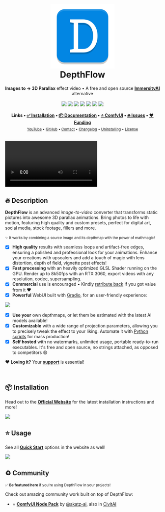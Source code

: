 <div align="center">
  <img src="https://raw.githubusercontent.com/BrokenSource/DepthFlow/main/depthflow/resources/images/logo.png" width="210">
  <h1 style="margin-top: 0">DepthFlow</h1>
  <b>Images to → 3D Parallax</b> effect video • A free and open source <a href="https://www.immersity.ai/"><b>ImmersityAI</b></a> alternative
  <br>
  <br>
  <a href="https://pypi.org/project/depthflow/"><img src="https://img.shields.io/pypi/v/depthflow?label=PyPI&color=blue"></a>
  <a href="https://pypi.org/project/depthflow/"><img src="https://img.shields.io/pypi/dw/depthflow?label=Installs&color=blue"></a>
  <a href="https://github.com/BrokenSource/DepthFlow/"><img src="https://img.shields.io/github/v/tag/BrokenSource/BrokenSource?label=GitHub&color=orange"></a>
  <a href="https://github.com/BrokenSource/DepthFlow/stargazers/"><img src="https://img.shields.io/github/stars/BrokenSource/DepthFlow?label=Stars&style=flat&color=orange"></a>
  <a href="https://github.com/BrokenSource/DepthFlow/releases/"><img src="https://img.shields.io/github/v/release/BrokenSource/DepthFlow?label=Release&color=light-green"></a>
  <a href="https://github.com/BrokenSource/DepthFlow/releases/"><img src="https://img.shields.io/github/downloads/BrokenSource/DepthFlow/total?label=Downloads&color=light-green"></a>
  <a href="https://discord.gg/KjqvcYwRHm"><img src="https://img.shields.io/discord/1184696441298485370?label=Discord&style=flat&color=purple"></a>
  <br>
  <br>
  <b>
    Links •
    <a href="https://brokensrc.dev/get/">✅ Installation</a> •
    <a href="https://brokensrc.dev/depthflow/">📦 Documentation</a> •
    <a href="https://github.com/akatz-ai/ComfyUI-Depthflow-Nodes">⭐️ ComfyUI</a> •
    <a href="https://github.com/BrokenSource/DepthFlow/issues">🔥 Issues</a> •
    <a href="https://brokensrc.dev/about/sponsors">❤️ Funding</a>
  </b>
  <br>
  <sub>
    <a href="https://www.youtube.com/@Tremeschin">YouTube</a> •
    <a href="https://www.github.com/BrokenSource/DepthFlow">GitHub</a> •
    <a href="https://brokensrc.dev/about/contact">Contact</a> •
    <a href="https://brokensrc.dev/about/changelog">Changelog</a> •
    <a href="https://brokensrc.dev/get/uninstalling">Uninstalling</a> •
    <a href="https://brokensrc.dev/about/license">License</a>
  </sub>
  <br>
  <br>
</div>

<video src="https://github.com/user-attachments/assets/ea9e3c4e-7e62-4cf7-b0a9-265b9323f83d" loop controls autoplay></video>

## 🔥 Description

**DepthFlow** is an advanced _image-to-video_ converter that transforms static pictures into awesome 3D parallax animations. Bring photos to life with motion, featuring high quality and custom presets, perfect for digital art, social media, stock footage, fillers and more.

<small>✨ It works by combining a source image and its depthmap with the power of mathmagic!</small>

- [x] **High quality** results with seamless loops and artifact-free edges, ensuring a polished and professional look for your animations. Enhance your creations with upscalers and add a touch of magic with lens distortion, depth of field, vignette post effects!
- [x] **Fast processing** with an heavily optimized GLSL Shader running on the GPU. Render up to 8k50fps with an RTX 3060, export videos with any resolution, codec, supersampling.
- [x] **Commercial** use is encouraged • Kindly [retribute back](https://brokensrc.dev/about/sponsors/) if you got value from it ❤️
- [x] **Powerful** WebUI built with [Gradio](https://gradio.app), for an user-friendly experience:

<img src="https://github.com/user-attachments/assets/8224ad9b-e7b4-417f-9454-d5005e092411">

- [x] **Use your** own depthmaps, or let them be estimated with the latest AI models available!
- [x] **Customizable** with a wide range of projection parameters, allowing you to precisely tweak the effect to your liking. Automate it with [Python scripts](https://github.com/BrokenSource/DepthFlow/tree/main/Examples) for mass production!
- [x] **Self hosted** with no watermarks, unlimited usage, portable ready-to-run executables. It's free and open source, no strings attached, as opposed to competitors 😄

❤️ **Loving it?** Your [**support**](https://brokensrc.dev/about/sponsors/) is essential!

<br>

## 📦 Installation

Head out to the [**Official Website**](https://brokensrc.dev/get) for the latest installation instructions and more!

<a href="https://brokensrc.dev/get">
  <img src="https://github.com/user-attachments/assets/8470c0d2-46de-4068-b9ce-a1261a6c0e69">
</a>

## ⭐️ Usage

See all [**Quick Start**](https://brokensrc.dev/depthflow/quick/) options in the website as well!

<a href="https://brokensrc.dev/depthflow/quick/">
  <img src="https://github.com/user-attachments/assets/a32e5709-d8ea-48e6-bdc2-f9540f5323de">
</a>

## ♻️ Community

<small>✅ **Be featured here** if you're using DepthFlow in your projects!</small>

Check out amazing community work built on top of DepthFlow:

- ⭐️ [**ComfyUI Node Pack**](https://github.com/akatz-ai/ComfyUI-Depthflow-Nodes) by [@akatz-ai](https://github.com/akatz-ai/), also in [CivitAI](https://civitai.com/models/855031)
